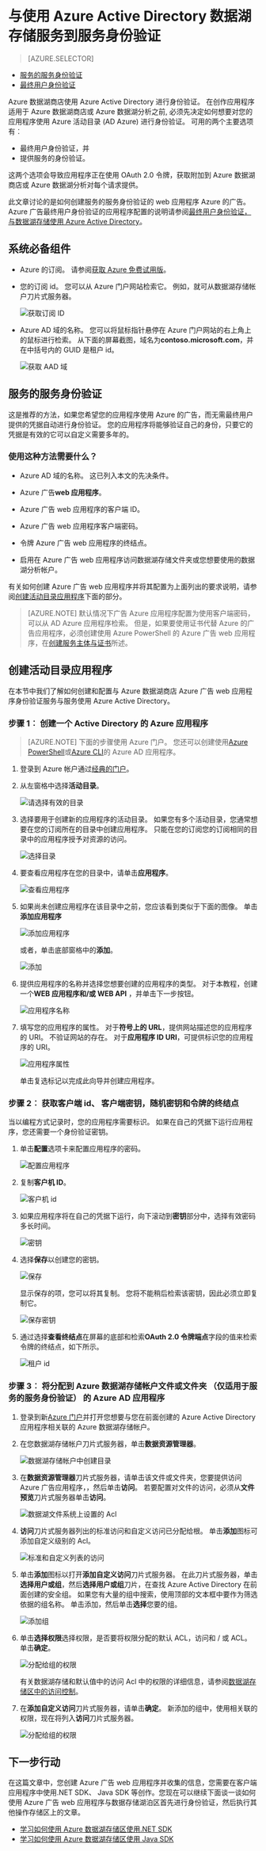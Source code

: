 <properties
   pageTitle="身份验证与使用 Active Directory 数据湖商店 |Microsoft Azure"
   description="学习如何与数据使用 Active Directory 的湖泊存储区验证"
   services="data-lake-store"
   documentationCenter=""
   authors="nitinme"
   manager="jhubbard"
   editor="cgronlun"/>

<tags
   ms.service="data-lake-store"
   ms.devlang="na"
   ms.topic="article"
   ms.tgt_pltfrm="na"
   ms.workload="big-data"
   ms.date="10/17/2016"
   ms.author="nitinme"/>

# <a name="service-to-serivce-authentication-with-data-lake-store-using-azure-active-directory"></a>与使用 Azure Active Directory 数据湖存储服务到服务身份验证

> [AZURE.SELECTOR]
- [服务的服务身份验证](data-lake-store-authenticate-using-active-directory.md)
- [最终用户身份验证](data-lake-store-end-user-authenticate-using-active-directory.md)

Azure 数据湖商店使用 Azure Active Directory 进行身份验证。 在创作应用程序适用于 Azure 数据湖商店或 Azure 数据湖分析之前, 必须先决定如何想要对您的应用程序使用 Azure 活动目录 (AD Azure) 进行身份验证。 可用的两个主要选项有︰

* 最终用户身份验证，并 
* 提供服务的身份验证。 

这两个选项会导致应用程序正在使用 OAuth 2.0 令牌，获取附加到 Azure 数据湖商店或 Azure 数据湖分析对每个请求提供。

此文章讨论的是如何创建服务的服务身份验证的 web 应用程序 Azure 的广告。 Azure 广告最终用户身份验证的应用程序配置的说明请参阅[最终用户身份验证，与数据湖存储使用 Azure Active Directory](data-lake-store-end-user-authenticate-using-active-directory.md)。


## <a name="prerequisites"></a>系统必备组件

* Azure 的订阅。 请参阅[获取 Azure 免费试用版](https://azure.microsoft.com/pricing/free-trial/)。
* 您的订阅 id。 您可以从 Azure 门户网站检索它。 例如，就可从数据湖存储帐户刀片式服务器。

    ![获取订阅 ID](./media/data-lake-store-authenticate-using-active-directory/get-subscription-id.png)

* Azure AD 域的名称。 您可以将鼠标指针悬停在 Azure 门户网站的右上角上的鼠标进行检索。 从下面的屏幕截图，域名为**contoso.microsoft.com**，并在中括号内的 GUID 是租户 id。 

    ![获取 AAD 域](./media/data-lake-store-authenticate-using-active-directory/get-aad-domain.png)

## <a name="service-to-service-authentication"></a>服务的服务身份验证

这是推荐的方法，如果您希望您的应用程序使用 Azure 的广告，而无需最终用户提供的凭据自动进行身份验证。 您的应用程序将能够验证自己的身份，只要它的凭据是有效的它可以自定义需要多年的。

### <a name="what-do-i-need-to-use-this-approach"></a>使用这种方法需要什么？

* Azure AD 域的名称。 这已列入本文的先决条件。

* Azure 广告**web 应用程序**。

* Azure 广告 web 应用程序的客户端 ID。

* Azure 广告 web 应用程序客户端密码。

* 令牌 Azure 广告 web 应用程序的终结点。

* 启用在 Azure 广告 web 应用程序访问数据湖存储文件夹或您想要使用的数据湖分析帐户。

有关如何创建 Azure 广告 web 应用程序并将其配置为上面列出的要求说明，请参阅[创建活动目录应用程序](#create-an-active-directory-application)下面的部分。

>[AZURE.NOTE] 默认情况下广告 Azure 应用程序配置为使用客户端密码，可以从 AD Azure 应用程序检索。 但是，如果要使用证书代替 Azure 的广告应用程序，必须创建使用 Azure PowerShell 的 Azure 广告 web 应用程序，在[创建服务主体与证书](../resource-group-authenticate-service-principal.md#create-service-principal-with-certificate)所述。

## <a name="create-an-active-directory-application"></a>创建活动目录应用程序

在本节中我们了解如何创建和配置与 Azure 数据湖商店 Azure 广告 web 应用程序身份验证服务与服务使用 Azure Active Directory。 


### <a name="step-1-create-an-azure-active-directory-application"></a>步骤 1︰ 创建一个 Active Directory 的 Azure 应用程序

>[AZURE.NOTE] 下面的步骤使用 Azure 门户。 您还可以创建使用[Azure PowerShell](../resource-group-authenticate-service-principal.md)或[Azure CLI](../resource-group-authenticate-service-principal-cli.md)的 Azure AD 应用程序。

1. 登录到 Azure 帐户通过[经典的门户](https://manage.windowsazure.com/)。

2. 从左窗格中选择**活动目录**。

     ![请选择有效的目录](./media/data-lake-store-authenticate-using-active-directory/active-directory.png)
     
3. 选择要用于创建新的应用程序的活动目录。 如果您有多个活动目录，您通常想要在您的订阅所在的目录中创建应用程序。 只能在您的订阅您的订阅相同的目录中的应用程序授予对资源的访问。  

     ![选择目录](./media/data-lake-store-authenticate-using-active-directory/active-directory-details.png)
    
    
3. 要查看应用程序在您的目录中，请单击**应用程序**。

     ![查看应用程序](./media/data-lake-store-authenticate-using-active-directory/view-applications.png)

4. 如果尚未创建应用程序在该目录中之前，您应该看到类似于下面的图像。 单击**添加应用程序**

     ![添加应用程序](./media/data-lake-store-authenticate-using-active-directory/create-application.png)

     或者，单击底部窗格中的**添加**。

     ![添加](./media/data-lake-store-authenticate-using-active-directory/add-icon.png)

6. 提供应用程序的名称并选择您想要创建的应用程序的类型。 对于本教程，创建一个**WEB 应用程序和/或 WEB API** ，并单击下一步按钮。

     ![应用程序名称](./media/data-lake-store-authenticate-using-active-directory/tell-us-about-your-application.png)

7. 填写您的应用程序的属性。 对于**符号上的 URL**，提供网站描述您的应用程序的 URI。 不验证网站的存在。 对于**应用程序 ID URI**，可提供标识您的应用程序的 URI。

     ![应用程序属性](./media/data-lake-store-authenticate-using-active-directory/app-properties.png)

    单击复选标记以完成此向导并创建应用程序。

### <a name="step-2-get-client-id-client-secret-and-token-endpoint"></a>步骤 2︰ 获取客户端 id、 客户端密钥，随机密钥和令牌的终结点

当以编程方式记录时，您的应用程序需要标识。 如果在自己的凭据下运行应用程序，您还需要一个身份验证密钥。

1. 单击**配置**选项卡来配置应用程序的密码。

     ![配置应用程序](./media/data-lake-store-authenticate-using-active-directory/application-configure.png)

2. 复制**客户机 ID**。
  
     ![客户机 id](./media/data-lake-store-authenticate-using-active-directory/client-id.png)

3. 如果应用程序将在自己的凭据下运行，向下滚动到**密钥**部分中，选择有效密码多长时间。

     ![密钥](./media/data-lake-store-authenticate-using-active-directory/create-key.png)

4. 选择**保存**以创建您的密钥。

    ![保存](./media/data-lake-store-authenticate-using-active-directory/save-icon.png)

    显示保存的项，您可以将其复制。 您将不能稍后检索该密钥，因此必须立即复制它。

    ![保存密钥](./media/data-lake-store-authenticate-using-active-directory/save-key.png)

5. 通过选择**查看终结点**在屏幕的底部和检索**OAuth 2.0 令牌端点**字段的值来检索令牌的终结点，如下所示。  

    ![租户 id](./media/data-lake-store-authenticate-using-active-directory/save-tenant.png)

### <a name="step-3-assign-the-azure-ad-application-to-the-azure-data-lake-store-account-file-or-folder-only-for-service-to-service-authentication"></a>步骤 3︰ 将分配到 Azure 数据湖存储帐户文件或文件夹 （仅适用于服务的服务身份验证） 的 Azure AD 应用程序

1. 登录到新[Azure 门户](https://portal.azure.com)并打开您想要与您在前面创建的 Azure Active Directory 应用程序相关联的 Azure 数据湖存储帐户。

1. 在您数据湖存储帐户刀片式服务器，单击**数据资源管理器**。

    ![数据湖存储帐户中创建目录](./media/data-lake-store-authenticate-using-active-directory/adl.start.data.explorer.png "数据湖帐户中创建目录")

2. 在**数据资源管理器**刀片式服务器，请单击该文件或文件夹，您要提供访问 Azure 广告应用程序，，然后单击**访问**。 若要配置对文件的访问，必须从**文件预览**刀片式服务器单击**访问**。

    ![数据湖文件系统上设置的 Acl](./media/data-lake-store-authenticate-using-active-directory/adl.acl.1.png "数据湖文件系统上设置的 Acl")

3. **访问**刀片式服务器列出的标准访问和自定义访问已分配给根。 单击**添加**图标可添加自定义级别的 Acl。

    ![标准和自定义列表的访问](./media/data-lake-store-authenticate-using-active-directory/adl.acl.2.png "标准和自定义列表的访问")

4. 单击**添加**图标以打开**添加自定义访问**刀片式服务器。 在此刀片式服务器，单击**选择用户或组**，然后**选择用户或组**刀片，在查找 Azure Active Directory 在前面创建的安全组。 如果您有大量的组中搜索，使用顶部的文本框中要作为筛选依据的组名称。 单击添加，然后单击**选择**您要的组。

    ![添加组](./media/data-lake-store-authenticate-using-active-directory/adl.acl.3.png "添加组")

5. 单击**选择权限**选择权限，是否要将权限分配的默认 ACL，访问和 / 或 ACL。 单击**确定**。

    ![分配给组的权限](./media/data-lake-store-authenticate-using-active-directory/adl.acl.4.png "分配给组的权限")

    有关数据湖存储和默认值中的访问 Acl 中的权限的详细信息，请参阅[数据湖存储区中的访问控制](data-lake-store-access-control.md)。


6. 在**添加自定义访问**刀片式服务器，请单击**确定**。 新添加的组中，使用相关联的权限，现在将列入**访问**刀片式服务器。

    ![分配给组的权限](./media/data-lake-store-authenticate-using-active-directory/adl.acl.5.png "分配给组的权限") 


## <a name="next-steps"></a>下一步行动

在这篇文章中，您创建 Azure 广告 web 应用程序并收集的信息，您需要在客户端应用程序中使用.NET SDK、 Java SDK 等创作。您现在可以继续下面谈一谈如何使用 Azure 广告 web 应用程序与数据存储湖泊区首先进行身份验证，然后执行其他操作存储区上的文章。

- [学习如何使用 Azure 数据湖存储区使用.NET SDK](data-lake-store-get-started-net-sdk.md)
- [学习如何使用 Azure 数据湖存储区使用 Java SDK](data-lake-store-get-started-java-sdk.md)
